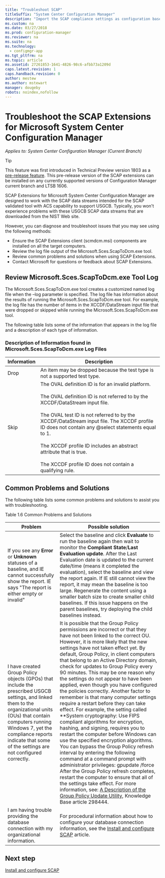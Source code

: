 ```yaml
---
title: "Troubleshoot SCAP"
titleSuffix: "System Center Configuration Manager"
description: "Import the SCAP compliance settings as configuration baselines and export the results"
ms.custom: na
ms.date: 03/27/2018
ms.prod: configuration-manager
ms.reviewer: na
ms.suite: na
ms.technology:
  - configmgr-app
ms.tgt_pltfrm: na
ms.topic: article
ms.assetid: 27261853-1641-4826-98c6-afbb73a1209d
caps.latest.revision: 1
caps.handback.revision: 0
author: mestew
ms.author: mstewart
manager: dougeby
robots: noindex,nofollow
---
```



# Troubleshoot the SCAP Extensions for Microsoft System Center Configuration Manager

*Applies to: System Center Configuration Manager (Current Branch)*

> [!Tip]  
> This feature was first introduced in Technical Preview version 1803 as a [pre-release feature](/sccm/core/servers/manage/pre-release-features). This pre-release version of the SCAP extensions can be installed on any currently supported versions of Configuration Manager current branch and LTSB 1606. 

SCAP Extensions for Microsoft System Center Configuration Manager are designed to work with the SCAP data streams intended for the SCAP validated tool with ACS capability to support USGCB. Typically, you won't experience problems with these USGCB SCAP data streams that are downloaded from the NIST Web site.

However, you can diagnose and troubleshoot issues that you may see using the following methods:

- Ensure the SCAP Extensions client (scmdcm.msi) components are installed on all the target computers.
- Review the log file output of the Microsoft.Sces.ScapToDcm.exe tool.
- Review common problems and solutions when using SCAP Extensions.
- Contact Microsoft for questions or feedback about SCAP Extensions.



## Review Microsoft.Sces.ScapToDcm.exe Tool Log

The Microsoft.Sces.ScapToDcm.exe tool creates a customized named log file when the –log parameter is specified. The log file has information about the results of running the Microsoft.Sces.ScapToDcm.exe tool. For example, the log file has the number of items in the XCCDF/DataStream input file that were dropped or skipped while running the Microsoft.Sces.ScapToDcm.exe tool.

The following table lists some of the information that appears in the log file and a description of each type of information.

### Description of Information found in Microsoft.Sces.ScapToDcm.exe Log Files

| Information | Description |
| --- | --- |
| Drop | An item may be dropped because the test type is not a supported test type. |
| Skip |The OVAL definition ID is for an invalid platform. </br> </br>The OVAL definition ID is not referred to by the XCCDF/DataStream input file.</br> </br>The OVAL test ID is not referred to by the XCCDF/DataStream input file. The XCCDF profile ID does not contain any @select statements equal to 1. </br></br>The XCCDF profile ID includes an abstract attribute that is true. </br></br> The XCCDF profile ID does not contain a qualifying rule.|

## Common Problems and Solutions

The following table lists some common problems and solutions to assist you with troubleshooting.

Table 1.6 Common Problems and Solutions

| Problem | Possible solution |
| --- | --- |
| If you see any **Error** or **Unknown** statuses of a baseline, and IE cannot successfully show the report. IE says &quot;The report is either empty or invalid&quot; | Select the baseline and click **Evaluate** to run the baseline again then wait to monitor the **Compliant State**/**Last Evaluation update**. After the Last Evaluation date is updated to the current date/time (means it completed the evaluation), select the baseline and view the report again. If IE still cannot view the report, it may mean the baseline is too large. Regenerate the content using a smaller batch size to create smaller child baselines. If this issue happens on the parent baselines, try deploying the child baselines instead. |
| I have created Group Policy objects (GPOs) that include the prescribed USGCB settings, and linked them to the organizational units (OUs) that contain computers running Windows 7, yet the compliance reports indicate that some of the settings are not configured correctly. | It is possible that the Group Policy permissions are incorrect or that they have not been linked to the correct OU. However, it is more likely that the new settings have not taken effect yet. By default, Group Policy, in client computers that belong to an Active Directory domain, check for updates to Group Policy every 90 minutes. This may be one reason why the settings do not appear to have been applied, even though you have configured the policies correctly. Another factor to remember is that many computer settings require a restart before they can take effect. For example, the setting called **System cryptography: Use FIPS compliant algorithms for encryption, hashing, and signing, requires you to restart the computer before Windows can use the specified encryption algorithms. You can bypass the Group Policy refresh interval by entering the following command at a command prompt with administrator privileges: gpupdate /force After the Group Policy refresh completes, restart the computer to ensure that all of the settings take effect. For more information, see: [A Description of the Group Policy Update Utility](http://support.microsoft.com/kb/298444), Knowledge Base article 298444. |
| I am having trouble providing the database connection with my organizational information. | For procedural information about how to configure your database connection information, see the [Install and configure SCAP](/sccm/compliance/plan-design/scap/install-configure-scap) article. 

## Next step
[Install and configure SCAP](/sccm/compliance/plan-design/scap/install-configure-scap)